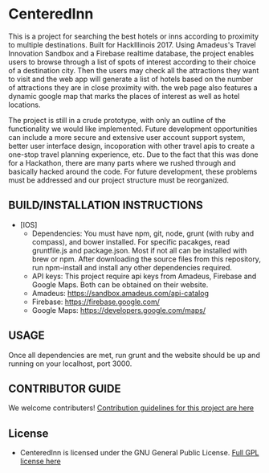 # CenteredInn

  This is a project for searching the best hotels or inns according to proximity to multiple destinations. Built for HackIllinois 2017. Using Amadeus's Travel Innovation Sandbox and a Firebase realtime database, the project enables users to browse through a list of spots of interest according to their choice of a destination city. Then the users may check all the attractions they want to visit and the web app will generate a list of hotels based on the number of attractions they are in close proximity with. the web page also features a dynamic google map that marks the places of interest as well as hotel locations. 
  
  The project is still in a crude prototype, with only an outline of the functionality we would like implemented. Future development opportunities can include a more secure and extensive user account support system, better user interface design, incoporation with other travel apis to create a one-stop travel planning experience, etc. Due to the fact that this was done for a Hackathon, there are many parts where we rushed through and basically hacked around the code. For future development, these problems must be addressed and our project structure must be reorganized.
  
## BUILD/INSTALLATION INSTRUCTIONS
  * [IOS]
    * Dependencies: You must have npm, git, node, grunt (with ruby and compass), and bower installed. For specific pacakges, read gruntfile.js and package.json. Most if not all can be installed with brew or npm. After downloading the source files from this repository, run npm-install and install any other dependencies required. 
    * API keys: This project require api keys from Amadeus, Firebase and Google Maps. Both can be obtained on their website.
     * Amadeus: https://sandbox.amadeus.com/api-catalog
     * Firebase: https://firebase.google.com/
     * Google Maps: https://developers.google.com/maps/

## USAGE
  Once all dependencies are met, run grunt and the website should be up and running on your localhost, port 3000.
  
## CONTRIBUTOR GUIDE
  We welcome contributers! 
  [Contribution guidelines for this project are here](CONTRIBUTING.md)

## License 
 * CenteredInn is licensed under the GNU General Public License.
 [Full GPL license here](LICENSE)
